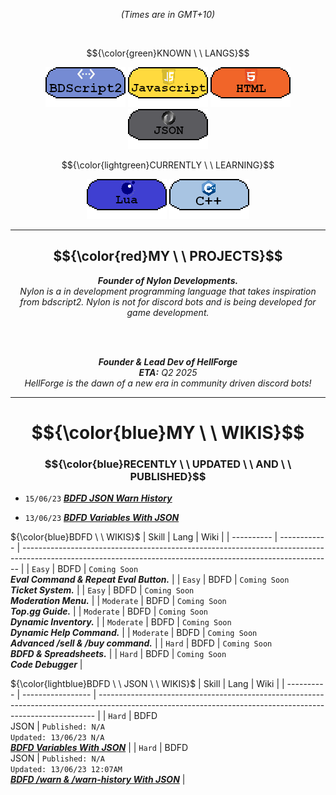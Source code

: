 *<p align="center">(Times are in GMT+10) </p>* <br>

$${\color{green}KNOWN \ \ LANGS}$$
<p align="center">
  <img src="3453532.png"/>
  <img src="533532532.png"/>
  <img src="3532323.png"/>
  <img src="432432432.png"/>
</p>

$${\color{lightgreen}CURRENTLY \ \ LEARNING}$$
<p align="center">
  <img src="3532154321.png"/>
  <img src="23532532.png"/>
</p>

---
## $${\color{red}MY \ \ PROJECTS}$$
*<p align="center"> ***Founder of Nylon Developments.*** <br> Nylon is a in development programming language that takes inspiration from bdscript2. Nylon is not for discord bots and is being developed for game development. </p>* <br>
<br>

*<p align="center">***Founder & Lead Dev of HellForge*** <br> **ETA:** Q2 2025 <br>
HellForge is the dawn of a new era in community driven discord bots! </p>* 

---
# $${\color{blue}MY \ \ WIKIS}$$

### $${\color{blue}RECENTLY \ \ UPDATED \ \ AND \ \ PUBLISHED}$$

- `15/06/23` [***BDFD JSON Warn History***](https://github.com/Koomball/BDFD-JSON-Warn-History-Guide)

- `13/06/23` [***BDFD Variables With JSON***](https://github.com/Koomball/BDFD-Variables-With-Json/tree/main)

${\color{blue}BDFD \ \ WIKIS}$
| Skill      | Lang         | Wiki                                                                                                                                                             |
| ---------- | ------------ | ----------------------------------------------------------------------------------------------------------------------------------------------------------- |
| `Easy`     | BDFD         | `Coming Soon` <br> ***Eval Command & Repeat Eval Button.***               |
| `Easy`     | BDFD         | `Coming Soon` <br> ***Ticket System.***               |
| `Easy`     | BDFD         | `Coming Soon` <br> ***Moderation Menu.***               |
| `Moderate` | BDFD         | `Coming Soon` <br> ***Top.gg Guide.***               |
| `Moderate` | BDFD         | `Coming Soon` <br> ***Dynamic Inventory.***               |
| `Moderate` | BDFD         | `Coming Soon` <br> ***Dynamic Help Command.***               |
| `Moderate` | BDFD         | `Coming Soon` <br> ***Advanced /sell & /buy command.***               |
| `Hard`     | BDFD         | `Coming Soon` <br> ***BDFD & Spreadsheets.***               |
| `Hard`     | BDFD         | `Coming Soon` <br> ***Code Debugger***               |

${\color{lightblue}BDFD \ \ JSON \ \ WIKIS}$
| Skill      | Lang              | Wiki                                                                                                                                                             |
| ---------- | ----------------- | ----------------------------------------------------------------------------------------------------------------------------------------------------------- |
| `Hard`     | BDFD<br>JSON      | `Published: N/A` <br> `Updated: 13/06/23 N/A` <br> [***BDFD Variables With JSON***](https://github.com/Koomball/BDFD-Variables-With-Json/tree/main)              |
| `Hard`     | BDFD<br>JSON      | `Published: N/A` <br> `Updated: 13/06/23 12:07AM` <br> [***BDFD /warn & /warn-history With JSON***](https://github.com/Koomball/BDFD-JSON-Warn-History-Guide)    |
  
